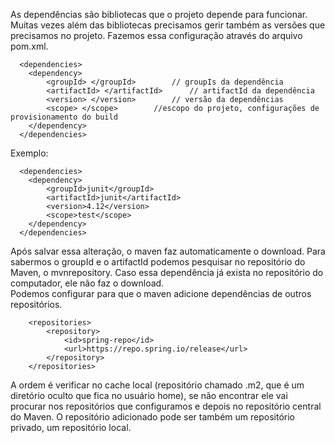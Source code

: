 As dependências são bibliotecas que o projeto depende para funcionar. Muitas vezes além das bibliotecas precisamos gerir também as versões que precisamos no projeto. Fazemos essa configuração através do arquivo pom.xml.
```
  <dependencies>
  	<dependency>
  		<groupId> </groupId>        // groupIs da dependência
  		<artifactId> </artifactId>      // artifactId da dependência
  		<version> </version>        // versão da dependências
  		<scope> </scope>	    //escopo do projeto, configurações de provisionamento do build
  	</dependency>  
  </dependencies>
```
Exemplo:
```
  <dependencies>
  	<dependency>
  		<groupId>junit</groupId>  
  		<artifactId>junit</artifactId>
  		<version>4.12</version>
  		<scope>test</scope>	
  	</dependency>  
  </dependencies>
```
Após salvar essa alteração, o maven faz automaticamente o download. Para sabermos o groupId e o artifactId podemos pesquisar no repositório do Maven, o mvnrepository. Caso essa dependência já exista no repositório do computador, ele não faz o download.<br>
Podemos configurar para que o maven adicione dependências de outros repositórios.
```
	<repositories>
		<repository>
			<id>spring-repo</id>
			<url>https://repo.spring.io/release</url>
		</repository>
	</repositories>
```
A ordem é verificar no cache local (repositório chamado .m2, que é um diretório oculto que fica no usuário home), se não encontrar ele vai procurar nos repositórios que configuramos e depois no repositório central do Maven. O repositório adicionado pode ser também um repositório privado, um repositório local.